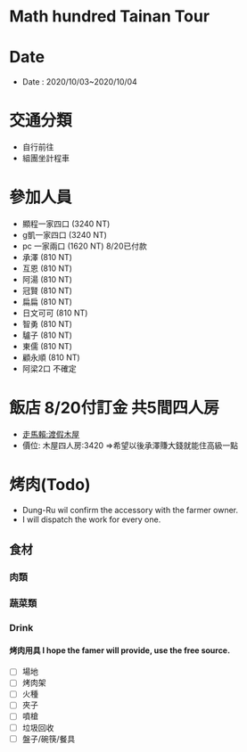 Math hundred Tainan Tour
=====

# Date
- Date  : 2020/10/03~2020/10/04
# 交通分類
  - 自行前往
  - 組團坐計程車
# 參加人員
 - 顯程一家四口 (3240 NT)
 - g凱一家四口  (3240 NT)
 - pc 一家兩口  (1620 NT) 8/20已付款
 - 承澤 (810 NT)
 - 互恩 (810 NT)
 - 阿湯 (810 NT)
 - 冠賢 (810 NT)
 - 扁扁 (810 NT)
 - 日文可可 (810 NT)
 - 智勇 (810 NT)
 - 驢子 (810 NT)
 - 東儒 (810 NT)
 - 顧永順 (810 NT)
 - 阿梁2口 不確定
      
# 飯店 8/20付訂金 共5間四人房
- [走馬賴:渡假木屋](http://www.farm.com.tw/news_detail.php?id=140)
- 價位: 木屋四人房:3420 =>希望以後承澤賺大錢就能住高級一點

# 烤肉(Todo)
- Dung-Ru wil confirm the accessory with the farmer owner.
- I will dispatch the work for every one.
## 食材 
### 肉類

### 蔬菜類

### Drink

#### 烤肉用具 I hope the famer will provide, use the free source.
- [ ] 場地
- [ ] 烤肉架
- [ ] 火種
- [ ] 夾子
- [ ] 噴槍
- [ ] 垃圾回收
- [ ] 盤子/碗筷/餐具
